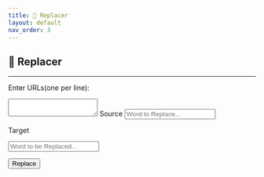```yaml
---
title: 🔄 Replacer
layout: default
nav_order: 3
---
```


## 🔄 Replacer
---
Enter URLs(one per line):
<link rel="stylesheet" href="https://pyscript.net/releases/2024.1.1/core.css" />
<script type="module" src="https://pyscript.net/releases/2024.1.1/core.js"></script>
<link rel="stylesheet" href="styles.css" />
<textarea class="cus_txt" id="txt1"></textarea>
Source

<input type="text" class="cus_inp" id="rep" placeholder="Word to Replace...">

Target

<input type="text" class="cus_inp" id="rep1" placeholder="Word to be Replaced...">

<button type="button" name="button" class="btn btn-blue" mpy-click="replacer">Replace</button>
<div id="warn" class="warn"></div>
<script type="mpy" src="replace.py"></script>
<div id="out">    
        <!-- <h1>This is box</h1> -->
</div>